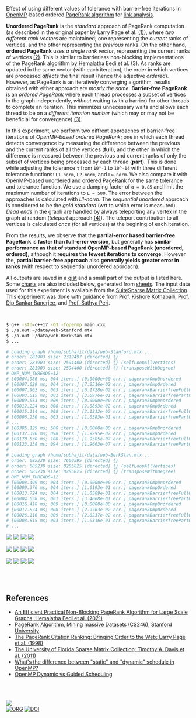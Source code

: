 Effect of using different values of tolerance with barrier-free iterations in
[OpenMP]-based ordered [PageRank algorithm] for [link analysis].

**Unordered PageRank** is the *standard* approach of PageRank computation (as
described in the original paper by Larry Page et al. [(1)]), where *two*
*different rank vectors* are maintained; one representing the *current* ranks of
vertices, and the other representing the *previous* ranks. On the other hand,
**ordered PageRank** uses *a single rank vector*, representing the current ranks
of vertices [(2)]. This is similar to barrierless non-blocking implementations
of the PageRank algorithm by Hemalatha Eedi et al. [(3)]. As ranks are updated
in the same vector (with each iteration), the order in which vertices are
processed *affects* the final result (hence the adjective *ordered*). However,
as PageRank is an iteratively converging algorithm, results obtained with either
approach are *mostly the same*. **Barrier-free PageRank** is an *ordered*
*PageRank* where each thread processes a subset of vertices in the graph
independently, *without* waiting (with a barrier) for other threads to complete an
iteration. This minimizes unnecessary waits and allows each thread to be on a
*different iteration number* (which may or may not be beneficial for convergence)
[(3)].

In this experiment, we perform two diffrent approaches of barrier-free
iterations of *OpenMP-based ordered PageRank*; one in which each thread detects
convergence by measuring the difference between the previous and the current
ranks of all the vertices (**full**), and the other in which the difference is
measured between the previous and current ranks of only the subset of vertices
being processed by each thread (**part**). This is done while adjusting the
tolerance `τ` from `10^-1` to `10^-14` with three different tolerance functions:
`L1-norm`, `L2-norm`, and `L∞-norm`. We also compare it with OpenMP-based
unordered and ordered PageRank for the same tolerance and tolerance function. We
use a damping factor of `α = 0.85` and limit the maximum number of iterations to
`L = 500`. The error between the approaches is calculated with *L1-norm*. The
*sequential unordered* approach is considered to be the *gold standard* (wrt to
which error is measured). *Dead ends* in the graph are handled by always
teleporting any vertex in the graph at random (*teleport* approach [(4)]). The
teleport contribution to all vertices is calculated *once* (for all vertices) at
the begining of each iteration.

From the results, we observe that the **partial-error based barrier-free**
**PageRank** is **faster than full-error version**, but generally has **similar**
**performance as that of standard OpenMP-based PageRank (unordered, ordered)**,
although it **requires the fewest iterations to converge**. However the,
**partial barrier-free approach** also **generally yields greater error in**
**ranks** (with respect to sequential unordered approach).

All outputs are saved in a [gist] and a small part of the output is listed here.
Some [charts] are also included below, generated from [sheets]. The input data
used for this experiment is available from the [SuiteSparse Matrix Collection].
This experiment was done with guidance from [Prof. Kishore Kothapalli],
[Prof. Dip Sankar Banerjee], and [Prof. Sathya Peri].

<br>

```bash
$ g++ -std=c++17 -O3 -fopenmp main.cxx
$ ./a.out ~/data/web-Stanford.mtx
$ ./a.out ~/data/web-BerkStan.mtx
$ ...

# Loading graph /home/subhajit/data/web-Stanford.mtx ...
# order: 281903 size: 2312497 [directed] {}
# order: 281903 size: 2594400 [directed] {} (selfLoopAllVertices)
# order: 281903 size: 2594400 [directed] {} (transposeWithDegree)
# OMP_NUM_THREADS=12
# [00004.980 ms; 004 iters.] [0.0000e+00 err.] pagerankOmpUnordered       {tol_norm: L1, tolerance: 1e-01}
# [00007.029 ms; 004 iters.] [7.2516e-02 err.] pagerankOmpOrdered         {tol_norm: L1, tolerance: 1e-01}
# [00007.962 ms; 003 iters.] [6.1728e-02 err.] pagerankBarrierfreeFullOmp {tol_norm: L1, tolerance: 1e-01}
# [00003.015 ms; 001 iters.] [3.6976e-01 err.] pagerankBarrierfreePartOmp {tol_norm: L1, tolerance: 1e-01}
# [00009.053 ms; 009 iters.] [0.0000e+00 err.] pagerankOmpUnordered       {tol_norm: L1, tolerance: 1e-02}
# [00012.224 ms; 008 iters.] [2.0893e-02 err.] pagerankOmpOrdered         {tol_norm: L1, tolerance: 1e-02}
# [00015.114 ms; 008 iters.] [2.1312e-02 err.] pagerankBarrierfreeFullOmp {tol_norm: L1, tolerance: 1e-02}
# [00006.250 ms; 003 iters.] [1.0583e-01 err.] pagerankBarrierfreePartOmp {tol_norm: L1, tolerance: 1e-02}
# ...
# [00385.129 ms; 500 iters.] [0.0000e+00 err.] pagerankOmpUnordered       {tol_norm: Li, tolerance: 1e-14}
# [00132.396 ms; 098 iters.] [1.9295e-07 err.] pagerankOmpOrdered         {tol_norm: Li, tolerance: 1e-14}
# [00170.530 ms; 108 iters.] [1.9585e-07 err.] pagerankBarrierfreeFullOmp {tol_norm: Li, tolerance: 1e-14}
# [00123.138 ms; 094 iters.] [1.9663e-07 err.] pagerankBarrierfreePartOmp {tol_norm: Li, tolerance: 1e-14}
#
# Loading graph /home/subhajit/data/web-BerkStan.mtx ...
# order: 685230 size: 7600595 [directed] {}
# order: 685230 size: 8285825 [directed] {} (selfLoopAllVertices)
# order: 685230 size: 8285825 [directed] {} (transposeWithDegree)
# OMP_NUM_THREADS=12
# [00008.499 ms; 004 iters.] [0.0000e+00 err.] pagerankOmpUnordered       {tol_norm: L1, tolerance: 1e-01}
# [00009.376 ms; 004 iters.] [1.0193e-01 err.] pagerankOmpOrdered         {tol_norm: L1, tolerance: 1e-01}
# [00013.724 ms; 004 iters.] [1.0509e-01 err.] pagerankBarrierfreeFullOmp {tol_norm: L1, tolerance: 1e-01}
# [00004.638 ms; 001 iters.] [3.4068e-01 err.] pagerankBarrierfreePartOmp {tol_norm: L1, tolerance: 1e-01}
# [00016.418 ms; 009 iters.] [0.0000e+00 err.] pagerankOmpUnordered       {tol_norm: L1, tolerance: 1e-02}
# [00017.874 ms; 008 iters.] [2.9763e-02 err.] pagerankOmpOrdered         {tol_norm: L1, tolerance: 1e-02}
# [00026.116 ms; 009 iters.] [2.8237e-02 err.] pagerankBarrierfreeFullOmp {tol_norm: L1, tolerance: 1e-02}
# [00008.815 ms; 003 iters.] [1.0316e-01 err.] pagerankBarrierfreePartOmp {tol_norm: L1, tolerance: 1e-02}
# ...
```

[![](https://i.imgur.com/f2EYibQ.png)][sheetp]
[![](https://i.imgur.com/L2Pqr8R.png)][sheetp]
[![](https://i.imgur.com/lOJyiPG.png)][sheetp]
[![](https://i.imgur.com/vdMuchv.png)][sheetp]

[![](https://i.imgur.com/hJUfY4I.png)][sheetp]
[![](https://i.imgur.com/LT5Yt1v.png)][sheetp]
[![](https://i.imgur.com/Pouaonx.png)][sheetp]
[![](https://i.imgur.com/f0xSHPU.png)][sheetp]

[![](https://i.imgur.com/oXne2DD.png)][sheetp]
[![](https://i.imgur.com/4W2G1IV.png)][sheetp]
[![](https://i.imgur.com/JgpwWjL.png)][sheetp]
[![](https://i.imgur.com/lQ9u5u9.png)][sheetp]

<br>
<br>


## References

- [An Efficient Practical Non-Blocking PageRank Algorithm for Large Scale Graphs; Hemalatha Eedi et al. (2021)](https://ieeexplore.ieee.org/document/9407114)
- [PageRank Algorithm, Mining massive Datasets (CS246), Stanford University](https://www.youtube.com/watch?v=ke9g8hB0MEo)
- [The PageRank Citation Ranking: Bringing Order to the Web; Larry Page et al. (1998)](https://citeseerx.ist.psu.edu/viewdoc/summary?doi=10.1.1.38.5427)
- [The University of Florida Sparse Matrix Collection; Timothy A. Davis et al. (2011)](https://doi.org/10.1145/2049662.2049663)
- [What's the difference between "static" and "dynamic" schedule in OpenMP?](https://stackoverflow.com/a/10852852/1413259)
- [OpenMP Dynamic vs Guided Scheduling](https://stackoverflow.com/a/43047074/1413259)

<br>
<br>


[![](https://i.imgur.com/6UYGStl.jpg)](https://www.youtube.com/watch?v=2k2orAjC4aw)<br>
[![ORG](https://img.shields.io/badge/org-puzzlef-green?logo=Org)](https://puzzlef.github.io)
[![DOI](https://zenodo.org/badge/532185741.svg)](https://zenodo.org/badge/latestdoi/532185741)


[(1)]: https://citeseerx.ist.psu.edu/viewdoc/summary?doi=10.1.1.38.5427
[(2)]: https://github.com/puzzlef/pagerank-ordered-vs-unordered
[(3)]: https://ieeexplore.ieee.org/document/9407114
[(4)]: https://gist.github.com/wolfram77/94c38b9cfbf0c855e5f42fa24a8602fc
[Prof. Dip Sankar Banerjee]: https://sites.google.com/site/dipsankarban/
[Prof. Kishore Kothapalli]: https://faculty.iiit.ac.in/~kkishore/
[Prof. Sathya Peri]: https://people.iith.ac.in/sathya_p/
[SuiteSparse Matrix Collection]: https://sparse.tamu.edu
[OpenMP]: https://en.wikipedia.org/wiki/OpenMP
[PageRank algorithm]: https://en.wikipedia.org/wiki/PageRank
[link analysis]: https://en.wikipedia.org/wiki/Network_theory#Link_analysis
[gist]: https://gist.github.com/wolfram77/4e88175074a8b134cddcd76d5b1b3542
[charts]: https://imgur.com/a/PjMk8zX
[sheets]: https://docs.google.com/spreadsheets/d/1bIdZGAOHDXN3bCjasOPAjOZCpWaTQpgYlZYv6SKeRT4/edit?usp=sharing
[sheetp]: https://docs.google.com/spreadsheets/d/e/2PACX-1vSo6nUPtx3ahAFElFW2bLjFiDWHCQ3NHLv_PuFaLjR-u7FySxlq54tdNdPveBEWw06WHODtl8HqJzUd/pubhtml
